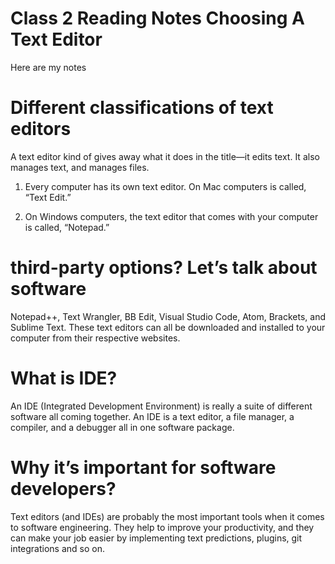 # Class 2 Reading Notes Choosing A Text Editor

Here are my notes

# Different classifications of text editors

A text editor kind of gives away what it does in the title—it edits text.
It also manages text, and manages files.

1. Every computer has its own text editor. On Mac computers is called, “Text Edit.” 

2. On Windows computers, the text editor that comes with
   your computer is called, “Notepad.”
   
 # third-party options? Let’s talk about software
 
Notepad++, Text Wrangler, BB Edit, Visual Studio Code, Atom,
Brackets, and Sublime Text. These text editors can all be downloaded
and installed to your computer from their respective websites.

# What is IDE?

An IDE (Integrated Development Environment) is really a suite of
different software all coming together. An IDE is a text editor, a file
manager, a compiler, and a debugger all in one software package.

# Why it’s important for software developers?

Text editors (and IDEs) are probably the most important tools when it comes to software engineering. They help to improve your productivity, and they can make your job easier by implementing text predictions, plugins, git integrations and so on.
